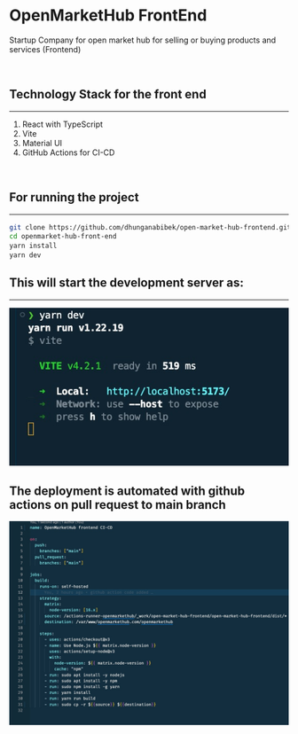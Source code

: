 # OpenMarketHub FrontEnd
Startup Company for open market hub for selling or buying products and  services (Frontend)    


&nbsp;&nbsp; &nbsp;
## Technology Stack for the front end
---

1. React with TypeScript
2. Vite
3. Material UI
4. GitHub Actions for CI-CD

&nbsp;&nbsp; &nbsp;
## For running the project
---
```bash
git clone https://github.com/dhunganabibek/open-market-hub-frontend.git
cd openmarket-hub-front-end
yarn install 
yarn dev
```

## This will start the development server as:
---
![vite development server](images/vite-development-server.jpg)

## The deployment is automated with github actions on pull request to main branch
![GitHub Actions](images/github-actions.jpg)